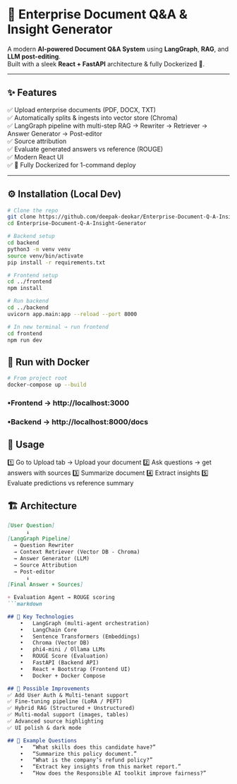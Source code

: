 # 🚀 Enterprise Document Q&A & Insight Generator

A modern **AI-powered Document Q&A System** using **LangGraph**, **RAG**, and **LLM post-editing**.  
Built with a sleek **React + FastAPI** architecture & fully Dockerized 🐳.

---

## ✨ Features

✅ Upload enterprise documents (PDF, DOCX, TXT)  
✅ Automatically splits & ingests into vector store (Chroma)  
✅ LangGraph pipeline with multi-step RAG → Rewriter → Retriever → Answer Generator → Post-editor  
✅ Source attribution  
✅ Evaluate generated answers vs reference (ROUGE)  
✅ Modern React UI  
✅ 🚀 Fully Dockerized for 1-command deploy  

---

## ⚙️ Installation (Local Dev)

```bash
# Clone the repo
git clone https://github.com/deepak-deokar/Enterprise-Document-Q-A-Insight-Generator.git
cd Enterprise-Document-Q-A-Insight-Generator

# Backend setup
cd backend
python3 -m venv venv
source venv/bin/activate
pip install -r requirements.txt

# Frontend setup
cd ../frontend
npm install

# Run backend
cd ../backend
uvicorn app.main:app --reload --port 8000

# In new terminal → run frontend
cd frontend
npm run dev
```
## 🐳 Run with Docker
```bash
# From project root
docker-compose up --build
```
### •Frontend → http://localhost:3000
### •Backend → http://localhost:8000/docs

## 🚀 Usage
1️⃣ Go to Upload tab → Upload your document
2️⃣ Ask questions → get answers with sources
3️⃣ Summarize document
4️⃣ Extract insights
5️⃣ Evaluate predictions vs reference summary

## 🏗️ Architecture
```markdown
[User Question]
      ↓
[LangGraph Pipeline]
  → Question Rewriter
  → Context Retriever (Vector DB - Chroma)
  → Answer Generator (LLM)
  → Source Attribution
  → Post-editor
      ↓
[Final Answer + Sources]

+ Evaluation Agent → ROUGE scoring
```markdown

## 🧰 Key Technologies
	•	LangGraph (multi-agent orchestration)
	•	LangChain Core
	•	Sentence Transformers (Embeddings)
	•	Chroma (Vector DB)
	•	phi4-mini / Ollama LLMs
	•	ROUGE Score (Evaluation)
	•	FastAPI (Backend API)
	•	React + Bootstrap (Frontend UI)
	•	Docker + Docker Compose

## 🧭 Possible Improvements
✅ Add User Auth & Multi-tenant support
✅ Fine-tuning pipeline (LoRA / PEFT)
✅ Hybrid RAG (Structured + Unstructured)
✅ Multi-modal support (images, tables)
✅ Advanced source highlighting
✅ UI polish & dark mode

## 💬 Example Questions
	•	“What skills does this candidate have?”
	•	“Summarize this policy document.”
	•	“What is the company’s refund policy?”
	•	“Extract key insights from this market report.”
	•	“How does the Responsible AI toolkit improve fairness?”
